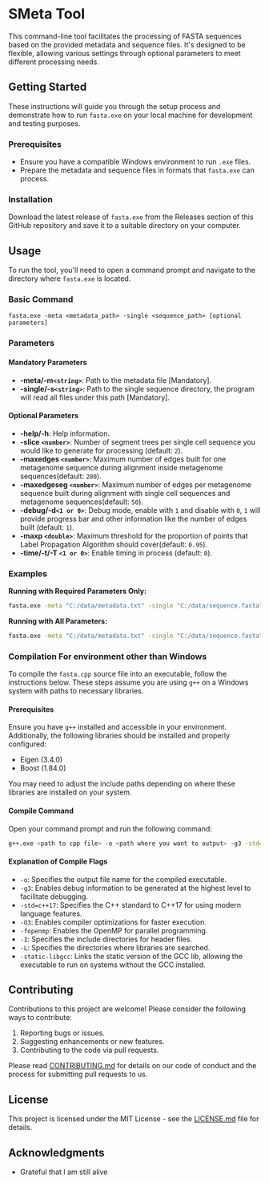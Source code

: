 
# SMeta Tool

This command-line tool facilitates the processing of FASTA sequences based on the provided metadata and sequence files. It's designed to be flexible, allowing various settings through optional parameters to meet different processing needs.

## Getting Started

These instructions will guide you through the setup process and demonstrate how to run `fasta.exe` on your local machine for development and testing purposes.

### Prerequisites

- Ensure you have a compatible Windows environment to run `.exe` files.
- Prepare the metadata and sequence files in formats that `fasta.exe` can process.

### Installation

Download the latest release of `fasta.exe` from the Releases section of this GitHub repository and save it to a suitable directory on your computer.

## Usage

To run the tool, you'll need to open a command prompt and navigate to the directory where `fasta.exe` is located.

### Basic Command

```
fasta.exe -meta <metadata_path> -single <sequence_path> [optional parameters]
```

### Parameters

#### Mandatory Parameters
- **-meta/-m`<string>`**: Path to the metadata file [Mandatory].
- **-single/-s`<string>`**: Path to the single sequence directory, the program will read all files under this path [Mandatory].

#### Optional Parameters
- **-help/-h**: Help information.
- **-slice `<number>`**: Number of segment trees per single cell sequence you would like to generate for processing (default: `2`).
- **-maxedges `<number>`**: Maximum number of edges built for one metagenome sequence during alignment inside metagenome sequences(default: `200`).
- **-maxedgeseg `<number>`**: Maximum number of edges per metagenome sequence built during alignment with single cell sequences and metagenome sequences(default: `50`).
- **-debug/-d`<1 or 0>`**: Debug mode, enable with `1` and disable with `0`, `1` will provide progress bar and other information like the number of edges built (default: `1`).
- **-maxp `<double>`**: Maximum threshold for the proportion of points that Label Propagation Algorithm should cover(default: `0.95`).
- **-time/-t/-T `<1 or 0>`**: Enable timing in process (default: `0`).

### Examples

**Running with Required Parameters Only:**

```bash
fasta.exe -meta "C:/data/metadata.txt" -single "C:/data/sequence.fasta"
```

**Running with All Parameters:**

```bash
fasta.exe -meta "C:/data/metadata.txt" -single "C:/data/sequence.fasta" -slice 3 -maxedges 250 -maxedgeseg 75 -debug 1 -maxp 0.92 -t 1
```

### Compilation For environment other than Windows

To compile the `fasta.cpp` source file into an executable, follow the instructions below. These steps assume you are using `g++` on a Windows system with paths to necessary libraries.

#### Prerequisites

Ensure you have `g++` installed and accessible in your environment. Additionally, the following libraries should be installed and properly configured:
- Eigen (3.4.0)
- Boost (1.84.0)

You may need to adjust the include paths depending on where these libraries are installed on your system.

#### Compile Command

Open your command prompt and run the following command:

```bash
g++.exe <path to cpp file> -o <path where you want to output> -g3 -std=c++17 -O3 -fopenmp -I"PATH_TO\MinGW64\include" -I"PATH_TO\eigen-3.4.0\eigen-3.4.0" -I"PATH_TO\boost_1_84_0\boost_1_84_0" -L"PATH_TO\MinGW64\lib" -static-libgcc -g3
```

#### Explanation of Compile Flags

- `-o`: Specifies the output file name for the compiled executable.
- `-g3`: Enables debug information to be generated at the highest level to facilitate debugging.
- `-std=c++17`: Specifies the C++ standard to C++17 for using modern language features.
- `-O3`: Enables compiler optimizations for faster execution.
- `-fopenmp`: Enables the OpenMP for parallel programming.
- `-I`: Specifies the include directories for header files.
- `-L`: Specifies the directories where libraries are searched.
- `-static-libgcc`: Links the static version of the GCC lib, allowing the executable to run on systems without the GCC installed.

## Contributing

Contributions to this project are welcome! Please consider the following ways to contribute:

1. Reporting bugs or issues.
2. Suggesting enhancements or new features.
3. Contributing to the code via pull requests.

Please read [CONTRIBUTING.md](CONTRIBUTING.md) for details on our code of conduct and the process for submitting pull requests to us.

## License

This project is licensed under the MIT License - see the [LICENSE.md](LICENSE.md) file for details.

## Acknowledgments

- Grateful that I am still alive
